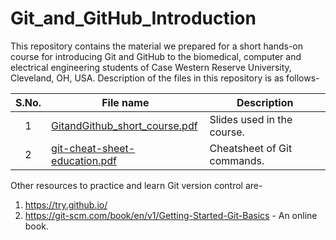# Git_and_GitHub_Introduction
This repository contains the material we prepared for a short hands-on course for introducing Git and GitHub to the biomedical, computer and electrical engineering students of Case Western Reserve University, Cleveland, OH, USA. Description of the files in this repository is as follows- 

| **S.No.**| **File name** | **Description** |
| :-------------: | ------------- | ------------- |
|1| [GitandGithub_short_course.pdf](https://github.com/neerajkumarvaid/Git_and_GitHub_Introduction/blob/master/GitandGithub_short_course.pdf)  | Slides used in the course.|
|2| [git-cheat-sheet-education.pdf](https://github.com/neerajkumarvaid/Git_and_GitHub_Introduction/blob/master/git-cheat-sheet-education.pdf)  | Cheatsheet of Git commands.|

Other resources to practice and learn Git version control are-

1. https://try.github.io/
2. https://git-scm.com/book/en/v1/Getting-Started-Git-Basics - An online book.

